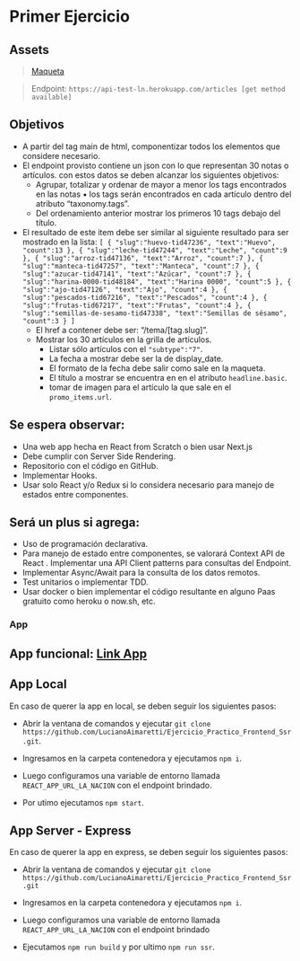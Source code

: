 # Primer Ejercicio

## Assets

> [Maqueta](http://especiales.lanacion.com.ar/arc-css/acumulado.asp)

> Endpoint: `https://api-test-ln.herokuapp.com/articles [get method available]`

## Objetivos

-   A partir del tag main de html, componentizar todos los elementos que considere necesario.
-   El endpoint provisto contiene un json con lo que representan 30 notas o artículos. con estos datos se deben alcanzar los siguientes objetivos:
    -   Agrupar, totalizar y ordenar de mayor a menor los tags encontrados en las notas ▪ los tags serán encontrados en cada artículo dentro del atributo “taxonomy.tags”.
    -   Del ordenamiento anterior mostrar los primeros 10 tags debajo del título.
-   El resultado de este item debe ser similar al siguiente resultado para ser mostrado en la lista:
    `[ { "slug":"huevo-tid47236", "text":"Huevo", "count":13 }, { "slug":"leche-tid47244", "text":"Leche", "count":9 }, { "slug":"arroz-tid47136", "text":"Arroz", "count":7 }, { "slug":"manteca-tid47257", "text":"Manteca", "count":7 }, { "slug":"azucar-tid47141", "text":"Azúcar", "count":7 }, { "slug":"harina-0000-tid48184", "text":"Harina 0000", "count":5 }, { "slug":"ajo-tid47126", "text":"Ajo", "count":4 }, { "slug":"pescados-tid67216", "text":"Pescados", "count":4 }, { "slug":"frutas-tid67217", "text":"Frutas", "count":4 }, { "slug":"semillas-de-sesamo-tid47338", "text":"Semillas de sésamo", "count":3 } ] `
    -   El href a contener debe ser: “/tema/[tag.slug]”.
    -   Mostrar los 30 artículos en la grilla de artículos.
        -   Listar sólo artículos con el `"subtype":"7"`.
        -   La fecha a mostrar debe ser la de display_date.
        -   El formato de la fecha debe salir como sale en la maqueta.
        -   El título a mostrar se encuentra en en el atributo `headline.basic`.
        -   tomar de imagen para el artículo la que sale en el `promo_items.url`.

## Se espera observar:

-   Una web app hecha en React from Scratch o bien usar Next.js
-   Debe cumplir con Server Side Rendering.
-   Repositorio con el código en GitHub.
-   Implementar Hooks.
-   Usar solo React y/o Redux si lo considera necesario para manejo de estados entre componentes.

## Será un plus si agrega:

-   Uso de programación declarativa.
-   Para manejo de estado entre componentes, se valorará Context API de React . Implementar una API Client patterns para consultas del Endpoint.
-   Implementar Async/Await para la consulta de los datos remotos.
-   Test unitarios o implementar TDD.
-   Usar docker o bien implementar el código resultante en alguno Paas gratuito como heroku o now.sh, etc.

### App

## App funcional: [Link App](https://la-nacion-ejercicio-practico.vercel.app/)

## App Local

En caso de querer la app en local, se deben seguir los siguientes pasos:

-   Abrir la ventana de comandos y ejecutar `git clone https://github.com/LucianoAimaretti/Ejercicio_Practico_Frontend_Ssr.git`.

-   Ingresamos en la carpeta contenedora y ejecutamos `npm i`.

-   Luego configuramos una variable de entorno llamada `REACT_APP_URL_LA_NACION` con el endpoint brindado.

-   Por utimo ejecutamos `npm start`.

## App Server - Express

En caso de querer la app en express, se deben seguir los siguientes pasos:

-   Abrir la ventana de comandos y ejecutar `git clone https://github.com/LucianoAimaretti/Ejercicio_Practico_Frontend_Ssr.git`

-   Ingresamos en la carpeta contenedora y ejecutamos `npm i`.

-   Luego configuramos una variable de entorno llamada `REACT_APP_URL_LA_NACION` con el endpoint brindado

-   Ejecutamos `npm run build` y por ultimo `npm run ssr`.
